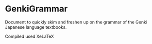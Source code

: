 # GenkiGrammar
Document to quickly skim and freshen up on the grammar of the Genki Japanese language textbooks.

Compiled used XeLaTeX

